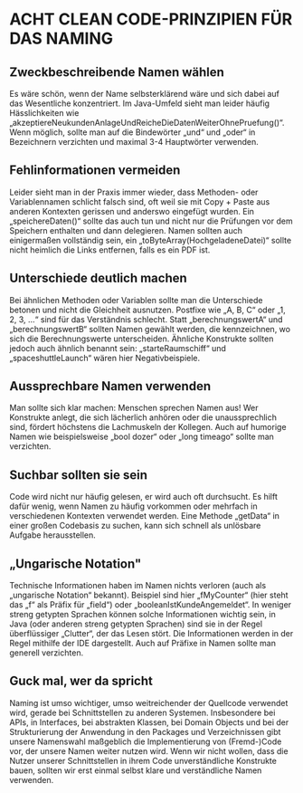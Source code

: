 # ACHT CLEAN CODE-PRINZIPIEN FÜR DAS NAMING

## Zweckbeschreibende Namen wählen

Es wäre schön, wenn der Name selbsterklärend wäre und sich dabei auf das Wesentliche konzentriert. Im Java-Umfeld sieht man leider häufig Hässlichkeiten wie „akzeptiereNeukundenAnlageUndReicheDieDatenWeiterOhnePruefung()“. Wenn möglich, sollte man auf die Bindewörter „und“ und „oder“ in Bezeichnern verzichten und maximal 3-4 Hauptwörter verwenden.

## Fehlinformationen vermeiden

Leider sieht man in der Praxis immer wieder, dass Methoden- oder Variablennamen schlicht falsch sind, oft weil sie mit Copy + Paste aus anderen Kontexten gerissen und anderswo eingefügt wurden. Ein „speichereDaten()“ sollte das auch tun und nicht nur die Prüfungen vor dem Speichern enthalten und dann delegieren. Namen sollten auch einigermaßen vollständig sein, ein „toByteArray(HochgeladeneDatei)“ sollte nicht heimlich die Links entfernen, falls es ein PDF ist.

## Unterschiede deutlich machen

Bei ähnlichen Methoden oder Variablen sollte man die Unterschiede betonen und nicht die Gleichheit ausnutzen. Postfixe wie „A, B, C“ oder „1, 2, 3, …“ sind für das Verständnis schlecht. Statt „berechnungswertA“ und „berechnungswertB“ sollten Namen gewählt werden, die kennzeichnen, wo sich die Berechnungswerte unterscheiden.
Ähnliche Konstrukte sollten jedoch auch ähnlich benannt sein: „starteRaumschiff“ und „spaceshuttleLaunch“ wären hier Negativbeispiele.

## Aussprechbare Namen verwenden

Man sollte sich klar machen: Menschen sprechen Namen aus! Wer Konstrukte anlegt, die sich lächerlich anhören oder die unaussprechlich sind, fördert höchstens die Lachmuskeln der Kollegen. Auch auf humorige Namen wie beispielsweise „bool dozer“ oder „long timeago“ sollte man verzichten.

## Suchbar sollten sie sein

Code wird nicht nur häufig gelesen, er wird auch oft durchsucht. Es hilft dafür wenig, wenn Namen zu häufig vorkommen oder mehrfach in verschiedenen Kontexten verwendet werden. Eine Methode „getData“ in einer großen Codebasis zu suchen, kann sich schnell als unlösbare Aufgabe herausstellen.

## „Ungarische Notation"

Technische Informationen haben im Namen nichts verloren (auch als „ungarische Notation“ bekannt). Beispiel sind hier „fMyCounter“ (hier steht das „f“ als Präfix für „field“) oder „booleanIstKundeAngemeldet“. In weniger streng getypten Sprachen können solche Informationen wichtig sein, in Java (oder anderen streng getypten Sprachen) sind sie in der Regel überflüssiger „Clutter“, der das Lesen stört. Die Informationen werden in der Regel mithilfe der IDE dargestellt. Auch auf Präfixe in Namen sollte man generell verzichten.

## Guck mal, wer da spricht

Naming ist umso wichtiger, umso weitreichender der Quellcode verwendet wird, gerade bei Schnittstellen zu anderen Systemen. Insbesondere bei APIs, in Interfaces, bei abstrakten Klassen, bei Domain Objects und bei der Strukturierung der Anwendung in den Packages und Verzeichnissen gibt unsere Namenswahl maßgeblich die Implementierung von (Fremd-)Code vor, der unsere Namen weiter nutzen wird. Wenn wir nicht wollen, dass die Nutzer unserer Schnittstellen in ihrem Code unverständliche Konstrukte bauen, sollten wir erst einmal selbst klare und verständliche Namen verwenden.
